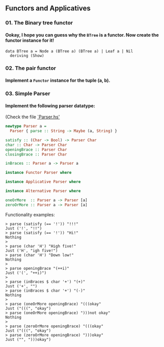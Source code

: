 ## Functors and Applicatives

### 01. The Binary tree functor
#### Ookay, I hope you can guess why the `BTree` is a functor. Now create the functor instance for it!

```
data BTree a = Node a (BTree a) (BTree a) | Leaf a | Nil
  deriving (Show)
```

### 02. The pair functor
#### Implement a `Functor` instance for the tuple (a, b).

### 03. Simple Parser
#### Implement the following parser datatype:
(Check the file [`Parser.hs'](./Parser.hs)

```haskell
newtype Parser a =
  Parser { parse :: String -> Maybe (a, String) }

satisfy :: (Char -> Bool) -> Parser Char
char :: Char -> Parser Char
openingBrace :: Parser Char
closingBrace :: Parser Char

inBraces :: Parser a -> Parser a

instance Functor Parser where

instance Applicative Parser where

instance Alternative Parser where

oneOrMore  :: Parser a -> Parser [a]
zeroOrMore :: Parser a -> Parser [a]
```

Functionality examples:

```
> parse (satisfy (== '!')) "!!!"
Just ('!', "!!") 
> parse (satisfy (== '!')) "Hi!"
Nothing
>
> parse (char 'H') "High five!"
Just ('H', "igh five!")
> parse (char 'H') "Down low!"
Nothing
>
> parse openingBrace "(++i)"
Just ('(', "++i)")
>
> parse (inBraces $ char '+') "(+)"
Just ('+', "")
> parse (inBraces $ char '+') "(-)"
Nothing
>
> parse (oneOrMore openingBrace) "(((okay"
Just ("(((", "okay")
> parse (oneOrMore openingBrace) ")))not okay"
Nothing
>
> parse (zeroOrMore openingBrace) "(((okay"
Just ("(((", "okay")
> parse (zeroOrMore openingBrace) ")))okay"
Just ("", ")))okay")
```

